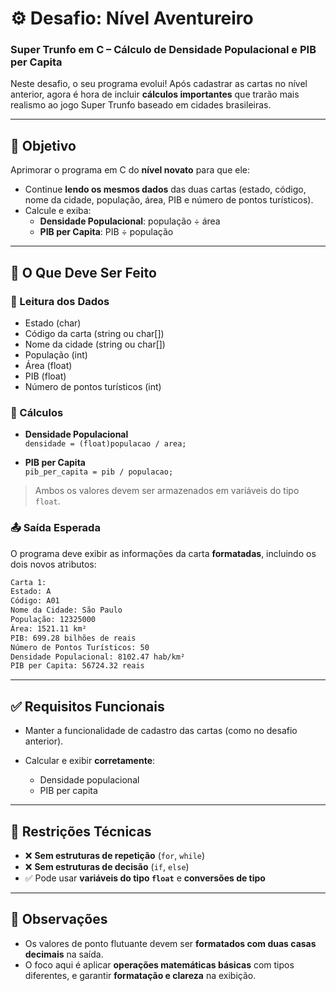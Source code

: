 # ⚙️ Desafio: Nível Aventureiro  
### Super Trunfo em C – Cálculo de Densidade Populacional e PIB per Capita

Neste desafio, o seu programa evolui! Após cadastrar as cartas no nível anterior, agora é hora de incluir **cálculos importantes** que trarão mais realismo ao jogo Super Trunfo baseado em cidades brasileiras.

---

## 🧠 Objetivo

Aprimorar o programa em C do **nível novato** para que ele:

- Continue **lendo os mesmos dados** das duas cartas (estado, código, nome da cidade, população, área, PIB e número de pontos turísticos).
- Calcule e exiba:
  - **Densidade Populacional**: população ÷ área
  - **PIB per Capita**: PIB ÷ população

---

## 📌 O Que Deve Ser Feito

### 🧾 Leitura dos Dados
- Estado (char)
- Código da carta (string ou char[])
- Nome da cidade (string ou char[])
- População (int)
- Área (float)
- PIB (float)
- Número de pontos turísticos (int)

### 🧮 Cálculos
- **Densidade Populacional**  
  `densidade = (float)populacao / area;`

- **PIB per Capita**  
  `pib_per_capita = pib / populacao;`

> Ambos os valores devem ser armazenados em variáveis do tipo `float`.

### 📤 Saída Esperada

O programa deve exibir as informações da carta **formatadas**, incluindo os dois novos atributos:

```txt
Carta 1:
Estado: A
Código: A01
Nome da Cidade: São Paulo
População: 12325000
Área: 1521.11 km²
PIB: 699.28 bilhões de reais
Número de Pontos Turísticos: 50
Densidade Populacional: 8102.47 hab/km²
PIB per Capita: 56724.32 reais
````

---

## ✅ Requisitos Funcionais

* Manter a funcionalidade de cadastro das cartas (como no desafio anterior).
* Calcular e exibir **corretamente**:

  * Densidade populacional
  * PIB per capita

---

## 🚫 Restrições Técnicas

* ❌ **Sem estruturas de repetição** (`for`, `while`)
* ❌ **Sem estruturas de decisão** (`if`, `else`)
* ✅ Pode usar **variáveis do tipo `float`** e **conversões de tipo**

---

## 📎 Observações

* Os valores de ponto flutuante devem ser **formatados com duas casas decimais** na saída.
* O foco aqui é aplicar **operações matemáticas básicas** com tipos diferentes, e garantir **formatação e clareza** na exibição.